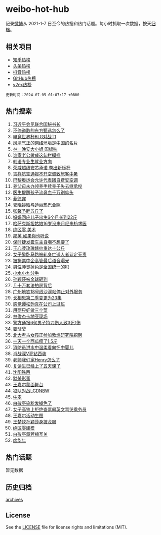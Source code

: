 # weibo-hot-hub

记录[微博](https://www.weibo.com)从 2021-1-7 日至今的热搜和热门话题。每小时抓取一次数据，按天[归档](archives)。

## 相关项目

- [知乎热榜](https://github.com/lonnyzhang423/zhihu-hot-hub)
- [头条热榜](https://github.com/lonnyzhang423/toutiao-hot-hub)
- [抖音热榜](https://github.com/lonnyzhang423/douyin-hot-hub)
- [GitHub热榜](https://github.com/lonnyzhang423/github-hot-hub)
- [v2ex热榜](https://github.com/lonnyzhang423/v2ex-hot-hub)


`更新时间：2024-07-05 01:07:17 +0800`

## 热门搜索

1. [习近平会见联合国秘书长](https://m.weibo.cn/search?containerid=100103type%3D1%26t%3D10%26q%3D%23%E4%B9%A0%E8%BF%91%E5%B9%B3%E4%BC%9A%E8%A7%81%E8%81%94%E5%90%88%E5%9B%BD%E7%A7%98%E4%B9%A6%E9%95%BF%23&stream_entry_id=51&isnewpage=1&extparam=seat%3D1%26pos%3D0%26cate%3D10103%26q%3D%2523%25E4%25B9%25A0%25E8%25BF%2591%25E5%25B9%25B3%25E4%25BC%259A%25E8%25A7%2581%25E8%2581%2594%25E5%2590%2588%25E5%259B%25BD%25E7%25A7%2598%25E4%25B9%25A6%25E9%2595%25BF%2523%26dgr%3D0%26filter_type%3Drealtimehot%26stream_entry_id%3D51%26c_type%3D51%26display_time%3D1720112836%26pre_seqid%3D172011283654202375414)
1. [不停道歉的东方甄选怎么了](https://m.weibo.cn/search?containerid=100103type%3D1%26t%3D10%26q%3D%23%E4%B8%8D%E5%81%9C%E9%81%93%E6%AD%89%E7%9A%84%E4%B8%9C%E6%96%B9%E7%94%84%E9%80%89%E6%80%8E%E4%B9%88%E4%BA%86%23&stream_entry_id=31&isnewpage=1&extparam=seat%3D1%26realpos%3D1%26cate%3D5001%26stream_entry_id%3D31%26dgr%3D0%26flag%3D2%26band_rank%3D1%26q%3D%2523%25E4%25B8%258D%25E5%2581%259C%25E9%2581%2593%25E6%25AD%2589%25E7%259A%2584%25E4%25B8%259C%25E6%2596%25B9%25E7%2594%2584%25E9%2580%2589%25E6%2580%258E%25E4%25B9%2588%25E4%25BA%2586%2523%26pos%3D0%26filter_type%3Drealtimehot%26lcate%3D5001%26c_type%3D31%26display_time%3D1720112836%26pre_seqid%3D172011283654202375414)
1. [电竞世界杯BLG对战T1](https://m.weibo.cn/search?containerid=100103type%3D1%26t%3D10%26q%3D%23%E7%94%B5%E7%AB%9E%E4%B8%96%E7%95%8C%E6%9D%AFBLG%E5%AF%B9%E6%88%98T1%23&stream_entry_id=31&isnewpage=1&extparam=seat%3D1%26realpos%3D2%26cate%3D5001%26stream_entry_id%3D31%26dgr%3D0%26flag%3D0%26band_rank%3D2%26q%3D%2523%25E7%2594%25B5%25E7%25AB%259E%25E4%25B8%2596%25E7%2595%258C%25E6%259D%25AFBLG%25E5%25AF%25B9%25E6%2588%2598T1%2523%26pos%3D1%26filter_type%3Drealtimehot%26lcate%3D5001%26c_type%3D31%26display_time%3D1720112836%26pre_seqid%3D172011283654202375414)
1. [风清气正的网络环境是中国的名片](https://m.weibo.cn/search?containerid=100103type%3D1%26t%3D10%26q%3D%23%E9%A3%8E%E6%B8%85%E6%B0%94%E6%AD%A3%E7%9A%84%E7%BD%91%E7%BB%9C%E7%8E%AF%E5%A2%83%E6%98%AF%E4%B8%AD%E5%9B%BD%E7%9A%84%E5%90%8D%E7%89%87%23&stream_entry_id=31&isnewpage=1&extparam=seat%3D1%26realpos%3D3%26cate%3D5001%26stream_entry_id%3D31%26dgr%3D0%26flag%3D0%26band_rank%3D3%26q%3D%2523%25E9%25A3%258E%25E6%25B8%2585%25E6%25B0%2594%25E6%25AD%25A3%25E7%259A%2584%25E7%25BD%2591%25E7%25BB%259C%25E7%258E%25AF%25E5%25A2%2583%25E6%2598%25AF%25E4%25B8%25AD%25E5%259B%25BD%25E7%259A%2584%25E5%2590%258D%25E7%2589%2587%2523%26pos%3D2%26filter_type%3Drealtimehot%26lcate%3D5001%26c_type%3D31%26display_time%3D1720112836%26pre_seqid%3D172011283654202375414)
1. [林一晚安大小姐 国标味](https://m.weibo.cn/search?containerid=100103type%3D1%26t%3D10%26q%3D%E6%9E%97%E4%B8%80%E6%99%9A%E5%AE%89%E5%A4%A7%E5%B0%8F%E5%A7%90+%E5%9B%BD%E6%A0%87%E5%91%B3&stream_entry_id=31&isnewpage=1&extparam=seat%3D1%26realpos%3D4%26cate%3D5001%26stream_entry_id%3D31%26dgr%3D0%26flag%3D1%26band_rank%3D4%26q%3D%25E6%259E%2597%25E4%25B8%2580%25E6%2599%259A%25E5%25AE%2589%25E5%25A4%25A7%25E5%25B0%258F%25E5%25A7%2590%2520%25E5%259B%25BD%25E6%25A0%2587%25E5%2591%25B3%26pos%3D3%26filter_type%3Drealtimehot%26lcate%3D5001%26c_type%3D31%26display_time%3D1720112836%26pre_seqid%3D172011283654202375414)
1. [谁家老公做成这勾栏模样](https://m.weibo.cn/search?containerid=100103type%3D1%26t%3D10%26q%3D%23%E8%B0%81%E5%AE%B6%E8%80%81%E5%85%AC%E5%81%9A%E6%88%90%E8%BF%99%E5%8B%BE%E6%A0%8F%E6%A8%A1%E6%A0%B7%23&stream_entry_id=31&isnewpage=1&extparam=seat%3D1%26realpos%3D5%26cate%3D5001%26stream_entry_id%3D31%26dgr%3D0%26flag%3D2%26band_rank%3D5%26q%3D%2523%25E8%25B0%2581%25E5%25AE%25B6%25E8%2580%2581%25E5%2585%25AC%25E5%2581%259A%25E6%2588%2590%25E8%25BF%2599%25E5%258B%25BE%25E6%25A0%258F%25E6%25A8%25A1%25E6%25A0%25B7%2523%26pos%3D4%26filter_type%3Drealtimehot%26lcate%3D5001%26c_type%3D31%26display_time%3D1720112836%26pre_seqid%3D172011283654202375414)
1. [韩语专业生就业方向](https://m.weibo.cn/search?containerid=100103type%3D1%26t%3D10%26q%3D%23%E9%9F%A9%E8%AF%AD%E4%B8%93%E4%B8%9A%E7%94%9F%E5%B0%B1%E4%B8%9A%E6%96%B9%E5%90%91%23&stream_entry_id=31&isnewpage=1&extparam=seat%3D1%26realpos%3D6%26cate%3D5001%26stream_entry_id%3D31%26dgr%3D0%26flag%3D0%26band_rank%3D6%26q%3D%2523%25E9%259F%25A9%25E8%25AF%25AD%25E4%25B8%2593%25E4%25B8%259A%25E7%2594%259F%25E5%25B0%25B1%25E4%25B8%259A%25E6%2596%25B9%25E5%2590%2591%2523%26pos%3D5%26filter_type%3Drealtimehot%26lcate%3D5001%26c_type%3D31%26display_time%3D1720112836%26pre_seqid%3D172011283654202375414)
1. [荣威超级安芯承诺 卷出新标杆](https://m.weibo.cn/search?containerid=100103type%3D1%26t%3D10%26q%3D%23%E8%8D%A3%E5%A8%81%E8%B6%85%E7%BA%A7%E5%AE%89%E8%8A%AF%E6%89%BF%E8%AF%BA+%E5%8D%B7%E5%87%BA%E6%96%B0%E6%A0%87%E6%9D%86%23&stream_entry_id=31&isnewpage=1&extparam=seat%3D1%26cate%3D5001%26stream_entry_id%3D31%26lcate%3D5001%26adid%3D245113%26filter_type%3Drealtimehot%26pos%3D6%26band_rank%3D7%26q%3D%2523%25E8%258D%25A3%25E5%25A8%2581%25E8%25B6%2585%25E7%25BA%25A7%25E5%25AE%2589%25E8%258A%25AF%25E6%2589%25BF%25E8%25AF%25BA%2520%25E5%258D%25B7%25E5%2587%25BA%25E6%2596%25B0%25E6%25A0%2587%25E6%259D%2586%2523%26dgr%3D0%26is_ad_pos%3D1%26topic_ad%3D1%26c_type%3D31%26display_time%3D1720112836%26pre_seqid%3D172011283654202375414)
1. [吉祥航空通报不开空调致旅客中暑](https://m.weibo.cn/search?containerid=100103type%3D1%26t%3D10%26q%3D%23%E5%90%89%E7%A5%A5%E8%88%AA%E7%A9%BA%E9%80%9A%E6%8A%A5%E4%B8%8D%E5%BC%80%E7%A9%BA%E8%B0%83%E8%87%B4%E6%97%85%E5%AE%A2%E4%B8%AD%E6%9A%91%23&stream_entry_id=31&isnewpage=1&extparam=seat%3D1%26realpos%3D7%26cate%3D5001%26stream_entry_id%3D31%26dgr%3D0%26flag%3D0%26band_rank%3D7%26q%3D%2523%25E5%2590%2589%25E7%25A5%25A5%25E8%2588%25AA%25E7%25A9%25BA%25E9%2580%259A%25E6%258A%25A5%25E4%25B8%258D%25E5%25BC%2580%25E7%25A9%25BA%25E8%25B0%2583%25E8%2587%25B4%25E6%2597%2585%25E5%25AE%25A2%25E4%25B8%25AD%25E6%259A%2591%2523%26pos%3D7%26filter_type%3Drealtimehot%26lcate%3D5001%26c_type%3D31%26display_time%3D1720112836%26pre_seqid%3D172011283654202375414)
1. [巴黎奥运会允许代表团自费安空调](https://m.weibo.cn/search?containerid=100103type%3D1%26t%3D10%26q%3D%23%E5%B7%B4%E9%BB%8E%E5%A5%A5%E8%BF%90%E4%BC%9A%E5%85%81%E8%AE%B8%E4%BB%A3%E8%A1%A8%E5%9B%A2%E8%87%AA%E8%B4%B9%E5%AE%89%E7%A9%BA%E8%B0%83%23&stream_entry_id=31&isnewpage=1&extparam=seat%3D1%26realpos%3D8%26cate%3D5001%26stream_entry_id%3D31%26dgr%3D0%26flag%3D0%26band_rank%3D8%26q%3D%2523%25E5%25B7%25B4%25E9%25BB%258E%25E5%25A5%25A5%25E8%25BF%2590%25E4%25BC%259A%25E5%2585%2581%25E8%25AE%25B8%25E4%25BB%25A3%25E8%25A1%25A8%25E5%259B%25A2%25E8%2587%25AA%25E8%25B4%25B9%25E5%25AE%2589%25E7%25A9%25BA%25E8%25B0%2583%2523%26pos%3D8%26filter_type%3Drealtimehot%26lcate%3D5001%26c_type%3D31%26display_time%3D1720112836%26pre_seqid%3D172011283654202375414)
1. [养父母未办领养手续养子失去继承权](https://m.weibo.cn/search?containerid=100103type%3D1%26t%3D10%26q%3D%23%E5%85%BB%E7%88%B6%E6%AF%8D%E6%9C%AA%E5%8A%9E%E9%A2%86%E5%85%BB%E6%89%8B%E7%BB%AD%E5%85%BB%E5%AD%90%E5%A4%B1%E5%8E%BB%E7%BB%A7%E6%89%BF%E6%9D%83%23&stream_entry_id=31&isnewpage=1&extparam=seat%3D1%26realpos%3D9%26cate%3D5001%26stream_entry_id%3D31%26dgr%3D0%26flag%3D0%26band_rank%3D9%26q%3D%2523%25E5%2585%25BB%25E7%2588%25B6%25E6%25AF%258D%25E6%259C%25AA%25E5%258A%259E%25E9%25A2%2586%25E5%2585%25BB%25E6%2589%258B%25E7%25BB%25AD%25E5%2585%25BB%25E5%25AD%2590%25E5%25A4%25B1%25E5%258E%25BB%25E7%25BB%25A7%25E6%2589%25BF%25E6%259D%2583%2523%26pos%3D9%26filter_type%3Drealtimehot%26lcate%3D5001%26c_type%3D31%26display_time%3D1720112836%26pre_seqid%3D172011283654202375414)
1. [医生提醒孩子流鼻血千万别仰头](https://m.weibo.cn/search?containerid=100103type%3D1%26t%3D10%26q%3D%23%E5%8C%BB%E7%94%9F%E6%8F%90%E9%86%92%E5%AD%A9%E5%AD%90%E6%B5%81%E9%BC%BB%E8%A1%80%E5%8D%83%E4%B8%87%E5%88%AB%E4%BB%B0%E5%A4%B4%23&stream_entry_id=31&isnewpage=1&extparam=seat%3D1%26realpos%3D10%26cate%3D5001%26stream_entry_id%3D31%26dgr%3D0%26flag%3D32768%26band_rank%3D10%26q%3D%2523%25E5%258C%25BB%25E7%2594%259F%25E6%258F%2590%25E9%2586%2592%25E5%25AD%25A9%25E5%25AD%2590%25E6%25B5%2581%25E9%25BC%25BB%25E8%25A1%2580%25E5%258D%2583%25E4%25B8%2587%25E5%2588%25AB%25E4%25BB%25B0%25E5%25A4%25B4%2523%26pos%3D10%26filter_type%3Drealtimehot%26lcate%3D5001%26c_type%3D31%26display_time%3D1720112836%26pre_seqid%3D172011283654202375414)
1. [菲律宾](https://m.weibo.cn/search?containerid=100103type%3D1%26t%3D10%26q%3D%E8%8F%B2%E5%BE%8B%E5%AE%BE&stream_entry_id=31&isnewpage=1&extparam=seat%3D1%26realpos%3D11%26cate%3D5001%26stream_entry_id%3D31%26dgr%3D0%26flag%3D2%26band_rank%3D11%26q%3D%25E8%258F%25B2%25E5%25BE%258B%25E5%25AE%25BE%26pos%3D11%26filter_type%3Drealtimehot%26lcate%3D5001%26c_type%3D31%26display_time%3D1720112836%26pre_seqid%3D172011283654202375414)
1. [郭晓婷晒与迪丽热巴合照](https://m.weibo.cn/search?containerid=100103type%3D1%26t%3D10%26q%3D%23%E9%83%AD%E6%99%93%E5%A9%B7%E6%99%92%E4%B8%8E%E8%BF%AA%E4%B8%BD%E7%83%AD%E5%B7%B4%E5%90%88%E7%85%A7%23&stream_entry_id=31&isnewpage=1&extparam=seat%3D1%26realpos%3D12%26cate%3D5001%26stream_entry_id%3D31%26dgr%3D0%26flag%3D2%26band_rank%3D12%26q%3D%2523%25E9%2583%25AD%25E6%2599%2593%25E5%25A9%25B7%25E6%2599%2592%25E4%25B8%258E%25E8%25BF%25AA%25E4%25B8%25BD%25E7%2583%25AD%25E5%25B7%25B4%25E5%2590%2588%25E7%2585%25A7%2523%26pos%3D12%26filter_type%3Drealtimehot%26lcate%3D5001%26c_type%3D31%26display_time%3D1720112836%26pre_seqid%3D172011283654202375414)
1. [张馨予胖五斤了](https://m.weibo.cn/search?containerid=100103type%3D1%26t%3D10%26q%3D%23%E5%BC%A0%E9%A6%A8%E4%BA%88%E8%83%96%E4%BA%94%E6%96%A4%E4%BA%86%23&stream_entry_id=31&isnewpage=1&extparam=seat%3D1%26realpos%3D13%26cate%3D5001%26stream_entry_id%3D31%26dgr%3D0%26flag%3D2%26band_rank%3D13%26q%3D%2523%25E5%25BC%25A0%25E9%25A6%25A8%25E4%25BA%2588%25E8%2583%2596%25E4%25BA%2594%25E6%2596%25A4%25E4%25BA%2586%2523%26pos%3D13%26filter_type%3Drealtimehot%26lcate%3D5001%26c_type%3D31%26display_time%3D1720112836%26pre_seqid%3D172011283654202375414)
1. [妈妈回应儿子出生6个月长到22斤](https://m.weibo.cn/search?containerid=100103type%3D1%26t%3D10%26q%3D%23%E5%A6%88%E5%A6%88%E5%9B%9E%E5%BA%94%E5%84%BF%E5%AD%90%E5%87%BA%E7%94%9F6%E4%B8%AA%E6%9C%88%E9%95%BF%E5%88%B022%E6%96%A4%23&stream_entry_id=31&isnewpage=1&extparam=seat%3D1%26realpos%3D14%26cate%3D5001%26stream_entry_id%3D31%26dgr%3D0%26flag%3D0%26band_rank%3D14%26q%3D%2523%25E5%25A6%2588%25E5%25A6%2588%25E5%259B%259E%25E5%25BA%2594%25E5%2584%25BF%25E5%25AD%2590%25E5%2587%25BA%25E7%2594%259F6%25E4%25B8%25AA%25E6%259C%2588%25E9%2595%25BF%25E5%2588%25B022%25E6%2596%25A4%2523%26pos%3D14%26filter_type%3Drealtimehot%26lcate%3D5001%26c_type%3D31%26display_time%3D1720112836%26pre_seqid%3D172011283654202375414)
1. [哈萨克斯坦姑娘16岁没来月经来杭求医](https://m.weibo.cn/search?containerid=100103type%3D1%26t%3D10%26q%3D%23%E5%93%88%E8%90%A8%E5%85%8B%E6%96%AF%E5%9D%A6%E5%A7%91%E5%A8%9816%E5%B2%81%E6%B2%A1%E6%9D%A5%E6%9C%88%E7%BB%8F%E6%9D%A5%E6%9D%AD%E6%B1%82%E5%8C%BB%23&stream_entry_id=31&isnewpage=1&extparam=seat%3D1%26realpos%3D15%26cate%3D5001%26stream_entry_id%3D31%26dgr%3D0%26flag%3D0%26band_rank%3D15%26q%3D%2523%25E5%2593%2588%25E8%2590%25A8%25E5%2585%258B%25E6%2596%25AF%25E5%259D%25A6%25E5%25A7%2591%25E5%25A8%259816%25E5%25B2%2581%25E6%25B2%25A1%25E6%259D%25A5%25E6%259C%2588%25E7%25BB%258F%25E6%259D%25A5%25E6%259D%25AD%25E6%25B1%2582%25E5%258C%25BB%2523%26pos%3D15%26filter_type%3Drealtimehot%26lcate%3D5001%26c_type%3D31%26display_time%3D1720112836%26pre_seqid%3D172011283654202375414)
1. [绝区零 美术](https://m.weibo.cn/search?containerid=100103type%3D1%26t%3D10%26q%3D%E7%BB%9D%E5%8C%BA%E9%9B%B6+%E7%BE%8E%E6%9C%AF&stream_entry_id=31&isnewpage=1&extparam=seat%3D1%26realpos%3D16%26cate%3D5001%26stream_entry_id%3D31%26dgr%3D0%26flag%3D0%26band_rank%3D16%26q%3D%25E7%25BB%259D%25E5%258C%25BA%25E9%259B%25B6%2520%25E7%25BE%258E%25E6%259C%25AF%26pos%3D16%26filter_type%3Drealtimehot%26lcate%3D5001%26c_type%3D31%26display_time%3D1720112836%26pre_seqid%3D172011283654202375414)
1. [那英 如果你也听说](https://m.weibo.cn/search?containerid=100103type%3D1%26t%3D10%26q%3D%E9%82%A3%E8%8B%B1+%E5%A6%82%E6%9E%9C%E4%BD%A0%E4%B9%9F%E5%90%AC%E8%AF%B4&stream_entry_id=31&isnewpage=1&extparam=seat%3D1%26realpos%3D17%26cate%3D5001%26stream_entry_id%3D31%26dgr%3D0%26flag%3D0%26band_rank%3D17%26q%3D%25E9%2582%25A3%25E8%258B%25B1%2520%25E5%25A6%2582%25E6%259E%259C%25E4%25BD%25A0%25E4%25B9%259F%25E5%2590%25AC%25E8%25AF%25B4%26pos%3D17%26filter_type%3Drealtimehot%26lcate%3D5001%26c_type%3D31%26display_time%3D1720112836%26pre_seqid%3D172011283654202375414)
1. [保时捷发霉车主自嘲不想要了](https://m.weibo.cn/search?containerid=100103type%3D1%26t%3D10%26q%3D%23%E4%BF%9D%E6%97%B6%E6%8D%B7%E5%8F%91%E9%9C%89%E8%BD%A6%E4%B8%BB%E8%87%AA%E5%98%B2%E4%B8%8D%E6%83%B3%E8%A6%81%E4%BA%86%23&stream_entry_id=31&isnewpage=1&extparam=seat%3D1%26realpos%3D18%26cate%3D5001%26stream_entry_id%3D31%26dgr%3D0%26flag%3D0%26band_rank%3D18%26q%3D%2523%25E4%25BF%259D%25E6%2597%25B6%25E6%258D%25B7%25E5%258F%2591%25E9%259C%2589%25E8%25BD%25A6%25E4%25B8%25BB%25E8%2587%25AA%25E5%2598%25B2%25E4%25B8%258D%25E6%2583%25B3%25E8%25A6%2581%25E4%25BA%2586%2523%26pos%3D18%26filter_type%3Drealtimehot%26lcate%3D5001%26c_type%3D31%26display_time%3D1720112836%26pre_seqid%3D172011283654202375414)
1. [王心凌玫瑰嫁纱重达十公斤](https://m.weibo.cn/search?containerid=100103type%3D1%26t%3D10%26q%3D%E7%8E%8B%E5%BF%83%E5%87%8C%E7%8E%AB%E7%91%B0%E5%AB%81%E7%BA%B1%E9%87%8D%E8%BE%BE%E5%8D%81%E5%85%AC%E6%96%A4&stream_entry_id=31&isnewpage=1&extparam=seat%3D1%26realpos%3D19%26cate%3D5001%26stream_entry_id%3D31%26dgr%3D0%26flag%3D2%26band_rank%3D19%26q%3D%25E7%258E%258B%25E5%25BF%2583%25E5%2587%258C%25E7%258E%25AB%25E7%2591%25B0%25E5%25AB%2581%25E7%25BA%25B1%25E9%2587%258D%25E8%25BE%25BE%25E5%258D%2581%25E5%2585%25AC%25E6%2596%25A4%26pos%3D19%26filter_type%3Drealtimehot%26lcate%3D5001%26c_type%3D31%26display_time%3D1720112836%26pre_seqid%3D172011283654202375414)
1. [女子醉卧马路被轧身亡送人者认定无责](https://m.weibo.cn/search?containerid=100103type%3D1%26t%3D10%26q%3D%23%E5%A5%B3%E5%AD%90%E9%86%89%E5%8D%A7%E9%A9%AC%E8%B7%AF%E8%A2%AB%E8%BD%A7%E8%BA%AB%E4%BA%A1%E9%80%81%E4%BA%BA%E8%80%85%E8%AE%A4%E5%AE%9A%E6%97%A0%E8%B4%A3%23&stream_entry_id=31&isnewpage=1&extparam=seat%3D1%26realpos%3D20%26cate%3D5001%26stream_entry_id%3D31%26dgr%3D0%26flag%3D0%26band_rank%3D20%26q%3D%2523%25E5%25A5%25B3%25E5%25AD%2590%25E9%2586%2589%25E5%258D%25A7%25E9%25A9%25AC%25E8%25B7%25AF%25E8%25A2%25AB%25E8%25BD%25A7%25E8%25BA%25AB%25E4%25BA%25A1%25E9%2580%2581%25E4%25BA%25BA%25E8%2580%2585%25E8%25AE%25A4%25E5%25AE%259A%25E6%2597%25A0%25E8%25B4%25A3%2523%26pos%3D20%26filter_type%3Drealtimehot%26lcate%3D5001%26c_type%3D31%26display_time%3D1720112836%26pre_seqid%3D172011283654202375414)
1. [被撕票中企高管最后语音曝光](https://m.weibo.cn/search?containerid=100103type%3D1%26t%3D10%26q%3D%23%E8%A2%AB%E6%92%95%E7%A5%A8%E4%B8%AD%E4%BC%81%E9%AB%98%E7%AE%A1%E6%9C%80%E5%90%8E%E8%AF%AD%E9%9F%B3%E6%9B%9D%E5%85%89%23&stream_entry_id=31&isnewpage=1&extparam=seat%3D1%26realpos%3D21%26cate%3D5001%26stream_entry_id%3D31%26dgr%3D0%26flag%3D2%26band_rank%3D21%26q%3D%2523%25E8%25A2%25AB%25E6%2592%2595%25E7%25A5%25A8%25E4%25B8%25AD%25E4%25BC%2581%25E9%25AB%2598%25E7%25AE%25A1%25E6%259C%2580%25E5%2590%258E%25E8%25AF%25AD%25E9%259F%25B3%25E6%259B%259D%25E5%2585%2589%2523%26pos%3D21%26filter_type%3Drealtimehot%26lcate%3D5001%26c_type%3D31%26display_time%3D1720112836%26pre_seqid%3D172011283654202375414)
1. [男性睡觉掉色是全国统一的吗](https://m.weibo.cn/search?containerid=100103type%3D1%26t%3D10%26q%3D%23%E7%94%B7%E6%80%A7%E7%9D%A1%E8%A7%89%E6%8E%89%E8%89%B2%E6%98%AF%E5%85%A8%E5%9B%BD%E7%BB%9F%E4%B8%80%E7%9A%84%E5%90%97%23&stream_entry_id=31&isnewpage=1&extparam=seat%3D1%26realpos%3D22%26cate%3D5001%26stream_entry_id%3D31%26dgr%3D0%26flag%3D0%26band_rank%3D22%26q%3D%2523%25E7%2594%25B7%25E6%2580%25A7%25E7%259D%25A1%25E8%25A7%2589%25E6%258E%2589%25E8%2589%25B2%25E6%2598%25AF%25E5%2585%25A8%25E5%259B%25BD%25E7%25BB%259F%25E4%25B8%2580%25E7%259A%2584%25E5%2590%2597%2523%26pos%3D22%26filter_type%3Drealtimehot%26lcate%3D5001%26c_type%3D31%26display_time%3D1720112836%26pre_seqid%3D172011283654202375414)
1. [小水小九分手](https://m.weibo.cn/search?containerid=100103type%3D1%26t%3D10%26q%3D%23%E5%B0%8F%E6%B0%B4%E5%B0%8F%E4%B9%9D%E5%88%86%E6%89%8B%23&stream_entry_id=31&isnewpage=1&extparam=seat%3D1%26realpos%3D23%26cate%3D5001%26stream_entry_id%3D31%26dgr%3D0%26flag%3D2%26band_rank%3D23%26q%3D%2523%25E5%25B0%258F%25E6%25B0%25B4%25E5%25B0%258F%25E4%25B9%259D%25E5%2588%2586%25E6%2589%258B%2523%26pos%3D23%26filter_type%3Drealtimehot%26lcate%3D5001%26c_type%3D31%26display_time%3D1720112836%26pre_seqid%3D172011283654202375414)
1. [孙颖莎被金球砸到](https://m.weibo.cn/search?containerid=100103type%3D1%26t%3D10%26q%3D%23%E5%AD%99%E9%A2%96%E8%8E%8E%E8%A2%AB%E9%87%91%E7%90%83%E7%A0%B8%E5%88%B0%23&stream_entry_id=31&isnewpage=1&extparam=seat%3D1%26realpos%3D24%26cate%3D5001%26stream_entry_id%3D31%26dgr%3D0%26flag%3D0%26band_rank%3D24%26q%3D%2523%25E5%25AD%2599%25E9%25A2%2596%25E8%258E%258E%25E8%25A2%25AB%25E9%2587%2591%25E7%2590%2583%25E7%25A0%25B8%25E5%2588%25B0%2523%26pos%3D24%26filter_type%3Drealtimehot%26lcate%3D5001%26c_type%3D31%26display_time%3D1720112836%26pre_seqid%3D172011283654202375414)
1. [几十万套法拍房背后](https://m.weibo.cn/search?containerid=100103type%3D1%26t%3D10%26q%3D%23%E5%87%A0%E5%8D%81%E4%B8%87%E5%A5%97%E6%B3%95%E6%8B%8D%E6%88%BF%E8%83%8C%E5%90%8E%23&stream_entry_id=31&isnewpage=1&extparam=seat%3D1%26realpos%3D25%26cate%3D5001%26stream_entry_id%3D31%26dgr%3D0%26flag%3D1%26band_rank%3D25%26q%3D%2523%25E5%2587%25A0%25E5%258D%2581%25E4%25B8%2587%25E5%25A5%2597%25E6%25B3%2595%25E6%258B%258D%25E6%2588%25BF%25E8%2583%258C%25E5%2590%258E%2523%26pos%3D25%26filter_type%3Drealtimehot%26lcate%3D5001%26c_type%3D31%26display_time%3D1720112836%26pre_seqid%3D172011283654202375414)
1. [广州地铁18号线沙溪站停止对外服务](https://m.weibo.cn/search?containerid=100103type%3D1%26t%3D10%26q%3D%23%E5%B9%BF%E5%B7%9E%E5%9C%B0%E9%93%8118%E5%8F%B7%E7%BA%BF%E6%B2%99%E6%BA%AA%E7%AB%99%E5%81%9C%E6%AD%A2%E5%AF%B9%E5%A4%96%E6%9C%8D%E5%8A%A1%23&stream_entry_id=31&isnewpage=1&extparam=seat%3D1%26realpos%3D26%26cate%3D5001%26stream_entry_id%3D31%26dgr%3D0%26flag%3D0%26band_rank%3D26%26q%3D%2523%25E5%25B9%25BF%25E5%25B7%259E%25E5%259C%25B0%25E9%2593%258118%25E5%258F%25B7%25E7%25BA%25BF%25E6%25B2%2599%25E6%25BA%25AA%25E7%25AB%2599%25E5%2581%259C%25E6%25AD%25A2%25E5%25AF%25B9%25E5%25A4%2596%25E6%259C%258D%25E5%258A%25A1%2523%26pos%3D26%26filter_type%3Drealtimehot%26lcate%3D5001%26c_type%3D31%26display_time%3D1720112836%26pre_seqid%3D172011283654202375414)
1. [长相思第二季变更为23集](https://m.weibo.cn/search?containerid=100103type%3D1%26t%3D10%26q%3D%23%E9%95%BF%E7%9B%B8%E6%80%9D%E7%AC%AC%E4%BA%8C%E5%AD%A3%E5%8F%98%E6%9B%B4%E4%B8%BA23%E9%9B%86%23&stream_entry_id=31&isnewpage=1&extparam=seat%3D1%26realpos%3D27%26cate%3D5001%26stream_entry_id%3D31%26dgr%3D0%26flag%3D0%26band_rank%3D27%26q%3D%2523%25E9%2595%25BF%25E7%259B%25B8%25E6%2580%259D%25E7%25AC%25AC%25E4%25BA%258C%25E5%25AD%25A3%25E5%258F%2598%25E6%259B%25B4%25E4%25B8%25BA23%25E9%259B%2586%2523%26pos%3D27%26filter_type%3Drealtimehot%26lcate%3D5001%26c_type%3D31%26display_time%3D1720112836%26pre_seqid%3D172011283654202375414)
1. [感觉谭松韵真在公司上过班](https://m.weibo.cn/search?containerid=100103type%3D1%26t%3D10%26q%3D%E6%84%9F%E8%A7%89%E8%B0%AD%E6%9D%BE%E9%9F%B5%E7%9C%9F%E5%9C%A8%E5%85%AC%E5%8F%B8%E4%B8%8A%E8%BF%87%E7%8F%AD&stream_entry_id=31&isnewpage=1&extparam=seat%3D1%26realpos%3D28%26cate%3D5001%26stream_entry_id%3D31%26dgr%3D0%26flag%3D0%26band_rank%3D28%26q%3D%25E6%2584%259F%25E8%25A7%2589%25E8%25B0%25AD%25E6%259D%25BE%25E9%259F%25B5%25E7%259C%259F%25E5%259C%25A8%25E5%2585%25AC%25E5%258F%25B8%25E4%25B8%258A%25E8%25BF%2587%25E7%258F%25AD%26pos%3D28%26filter_type%3Drealtimehot%26lcate%3D5001%26c_type%3D31%26display_time%3D1720112836%26pre_seqid%3D172011283654202375414)
1. [用两只虾做三个菜](https://m.weibo.cn/search?containerid=100103type%3D1%26t%3D10%26q%3D%E7%94%A8%E4%B8%A4%E5%8F%AA%E8%99%BE%E5%81%9A%E4%B8%89%E4%B8%AA%E8%8F%9C&stream_entry_id=31&isnewpage=1&extparam=seat%3D1%26realpos%3D29%26cate%3D5001%26stream_entry_id%3D31%26dgr%3D0%26flag%3D0%26band_rank%3D29%26q%3D%25E7%2594%25A8%25E4%25B8%25A4%25E5%258F%25AA%25E8%2599%25BE%25E5%2581%259A%25E4%25B8%2589%25E4%25B8%25AA%25E8%258F%259C%26pos%3D29%26filter_type%3Drealtimehot%26lcate%3D5001%26c_type%3D31%26display_time%3D1720112836%26pre_seqid%3D172011283654202375414)
1. [林俊杰卡地亚现场](https://m.weibo.cn/search?containerid=100103type%3D1%26t%3D10%26q%3D%E6%9E%97%E4%BF%8A%E6%9D%B0%E5%8D%A1%E5%9C%B0%E4%BA%9A%E7%8E%B0%E5%9C%BA&stream_entry_id=31&isnewpage=1&extparam=seat%3D1%26realpos%3D30%26cate%3D5001%26stream_entry_id%3D31%26dgr%3D0%26flag%3D0%26band_rank%3D30%26q%3D%25E6%259E%2597%25E4%25BF%258A%25E6%259D%25B0%25E5%258D%25A1%25E5%259C%25B0%25E4%25BA%259A%25E7%258E%25B0%25E5%259C%25BA%26pos%3D30%26filter_type%3Drealtimehot%26lcate%3D5001%26c_type%3D31%26display_time%3D1720112836%26pre_seqid%3D172011283654202375414)
1. [警方通报6旬男子持刀伤人致3死1伤](https://m.weibo.cn/search?containerid=100103type%3D1%26t%3D10%26q%3D%23%E8%AD%A6%E6%96%B9%E9%80%9A%E6%8A%A56%E6%97%AC%E7%94%B7%E5%AD%90%E6%8C%81%E5%88%80%E4%BC%A4%E4%BA%BA%E8%87%B43%E6%AD%BB1%E4%BC%A4%23&stream_entry_id=31&isnewpage=1&extparam=seat%3D1%26realpos%3D31%26cate%3D5001%26stream_entry_id%3D31%26dgr%3D0%26flag%3D0%26band_rank%3D31%26q%3D%2523%25E8%25AD%25A6%25E6%2596%25B9%25E9%2580%259A%25E6%258A%25A56%25E6%2597%25AC%25E7%2594%25B7%25E5%25AD%2590%25E6%258C%2581%25E5%2588%2580%25E4%25BC%25A4%25E4%25BA%25BA%25E8%2587%25B43%25E6%25AD%25BB1%25E4%25BC%25A4%2523%26pos%3D31%26filter_type%3Drealtimehot%26lcate%3D5001%26c_type%3D31%26display_time%3D1720112836%26pre_seqid%3D172011283654202375414)
1. [姜爷爷](https://m.weibo.cn/search?containerid=100103type%3D1%26t%3D10%26q%3D%E5%A7%9C%E7%88%B7%E7%88%B7&stream_entry_id=31&isnewpage=1&extparam=seat%3D1%26realpos%3D32%26cate%3D5001%26stream_entry_id%3D31%26dgr%3D0%26flag%3D0%26band_rank%3D32%26q%3D%25E5%25A7%259C%25E7%2588%25B7%25E7%2588%25B7%26pos%3D32%26filter_type%3Drealtimehot%26lcate%3D5001%26c_type%3D31%26display_time%3D1720112836%26pre_seqid%3D172011283654202375414)
1. [北大考古女孩正参加敦煌研究院招聘](https://m.weibo.cn/search?containerid=100103type%3D1%26t%3D10%26q%3D%23%E5%8C%97%E5%A4%A7%E8%80%83%E5%8F%A4%E5%A5%B3%E5%AD%A9%E6%AD%A3%E5%8F%82%E5%8A%A0%E6%95%A6%E7%85%8C%E7%A0%94%E7%A9%B6%E9%99%A2%E6%8B%9B%E8%81%98%23&stream_entry_id=31&isnewpage=1&extparam=seat%3D1%26realpos%3D33%26cate%3D5001%26stream_entry_id%3D31%26dgr%3D0%26flag%3D0%26band_rank%3D33%26q%3D%2523%25E5%258C%2597%25E5%25A4%25A7%25E8%2580%2583%25E5%258F%25A4%25E5%25A5%25B3%25E5%25AD%25A9%25E6%25AD%25A3%25E5%258F%2582%25E5%258A%25A0%25E6%2595%25A6%25E7%2585%258C%25E7%25A0%2594%25E7%25A9%25B6%25E9%2599%25A2%25E6%258B%259B%25E8%2581%2598%2523%26pos%3D33%26filter_type%3Drealtimehot%26lcate%3D5001%26c_type%3D31%26display_time%3D1720112836%26pre_seqid%3D172011283654202375414)
1. [一天一个西瓜瘦了1.5斤](https://m.weibo.cn/search?containerid=100103type%3D1%26t%3D10%26q%3D%23%E4%B8%80%E5%A4%A9%E4%B8%80%E4%B8%AA%E8%A5%BF%E7%93%9C%E7%98%A6%E4%BA%861.5%E6%96%A4%23&stream_entry_id=31&isnewpage=1&extparam=seat%3D1%26realpos%3D34%26cate%3D5001%26stream_entry_id%3D31%26dgr%3D0%26flag%3D0%26band_rank%3D34%26q%3D%2523%25E4%25B8%2580%25E5%25A4%25A9%25E4%25B8%2580%25E4%25B8%25AA%25E8%25A5%25BF%25E7%2593%259C%25E7%2598%25A6%25E4%25BA%25861.5%25E6%2596%25A4%2523%26pos%3D34%26filter_type%3Drealtimehot%26lcate%3D5001%26c_type%3D31%26display_time%3D1720112836%26pre_seqid%3D172011283654202375414)
1. [消防员洪水中温柔看向怀中婴儿](https://m.weibo.cn/search?containerid=100103type%3D1%26t%3D10%26q%3D%23%E6%B6%88%E9%98%B2%E5%91%98%E6%B4%AA%E6%B0%B4%E4%B8%AD%E6%B8%A9%E6%9F%94%E7%9C%8B%E5%90%91%E6%80%80%E4%B8%AD%E5%A9%B4%E5%84%BF%23&stream_entry_id=31&isnewpage=1&extparam=seat%3D1%26realpos%3D35%26cate%3D5001%26stream_entry_id%3D31%26dgr%3D0%26flag%3D32768%26band_rank%3D35%26q%3D%2523%25E6%25B6%2588%25E9%2598%25B2%25E5%2591%2598%25E6%25B4%25AA%25E6%25B0%25B4%25E4%25B8%25AD%25E6%25B8%25A9%25E6%259F%2594%25E7%259C%258B%25E5%2590%2591%25E6%2580%2580%25E4%25B8%25AD%25E5%25A9%25B4%25E5%2584%25BF%2523%26pos%3D35%26filter_type%3Drealtimehot%26lcate%3D5001%26c_type%3D31%26display_time%3D1720112836%26pre_seqid%3D172011283654202375414)
1. [肖战深V亮钻西装](https://m.weibo.cn/search?containerid=100103type%3D1%26t%3D10%26q%3D%23%E8%82%96%E6%88%98%E6%B7%B1V%E4%BA%AE%E9%92%BB%E8%A5%BF%E8%A3%85%23&stream_entry_id=31&isnewpage=1&extparam=seat%3D1%26realpos%3D36%26cate%3D5001%26stream_entry_id%3D31%26dgr%3D0%26flag%3D0%26band_rank%3D36%26q%3D%2523%25E8%2582%2596%25E6%2588%2598%25E6%25B7%25B1V%25E4%25BA%25AE%25E9%2592%25BB%25E8%25A5%25BF%25E8%25A3%2585%2523%26pos%3D36%26filter_type%3Drealtimehot%26lcate%3D5001%26c_type%3D31%26display_time%3D1720112836%26pre_seqid%3D172011283654202375414)
1. [老师我们家Henry怎么了](https://m.weibo.cn/search?containerid=100103type%3D1%26t%3D10%26q%3D%23%E8%80%81%E5%B8%88%E6%88%91%E4%BB%AC%E5%AE%B6Henry%E6%80%8E%E4%B9%88%E4%BA%86%23&stream_entry_id=31&isnewpage=1&extparam=seat%3D1%26realpos%3D37%26cate%3D5001%26stream_entry_id%3D31%26dgr%3D0%26flag%3D1%26band_rank%3D37%26q%3D%2523%25E8%2580%2581%25E5%25B8%2588%25E6%2588%2591%25E4%25BB%25AC%25E5%25AE%25B6Henry%25E6%2580%258E%25E4%25B9%2588%25E4%25BA%2586%2523%26pos%3D37%26filter_type%3Drealtimehot%26lcate%3D5001%26c_type%3D31%26display_time%3D1720112836%26pre_seqid%3D172011283654202375414)
1. [复读生已经上了五天课了](https://m.weibo.cn/search?containerid=100103type%3D1%26t%3D10%26q%3D%23%E5%A4%8D%E8%AF%BB%E7%94%9F%E5%B7%B2%E7%BB%8F%E4%B8%8A%E4%BA%86%E4%BA%94%E5%A4%A9%E8%AF%BE%E4%BA%86%23&stream_entry_id=31&isnewpage=1&extparam=seat%3D1%26realpos%3D38%26cate%3D5001%26stream_entry_id%3D31%26dgr%3D0%26flag%3D0%26band_rank%3D38%26q%3D%2523%25E5%25A4%258D%25E8%25AF%25BB%25E7%2594%259F%25E5%25B7%25B2%25E7%25BB%258F%25E4%25B8%258A%25E4%25BA%2586%25E4%25BA%2594%25E5%25A4%25A9%25E8%25AF%25BE%25E4%25BA%2586%2523%26pos%3D38%26filter_type%3Drealtimehot%26lcate%3D5001%26c_type%3D31%26display_time%3D1720112836%26pre_seqid%3D172011283654202375414)
1. [沈阳铁西](https://m.weibo.cn/search?containerid=100103type%3D1%26t%3D10%26q%3D%E6%B2%88%E9%98%B3%E9%93%81%E8%A5%BF&stream_entry_id=31&isnewpage=1&extparam=seat%3D1%26realpos%3D39%26cate%3D5001%26stream_entry_id%3D31%26dgr%3D0%26flag%3D0%26band_rank%3D39%26q%3D%25E6%25B2%2588%25E9%2598%25B3%25E9%2593%2581%25E8%25A5%25BF%26pos%3D39%26filter_type%3Drealtimehot%26lcate%3D5001%26c_type%3D31%26display_time%3D1720112836%26pre_seqid%3D172011283654202375414)
1. [默杀彩蛋](https://m.weibo.cn/search?containerid=100103type%3D1%26t%3D10%26q%3D%E9%BB%98%E6%9D%80%E5%BD%A9%E8%9B%8B&stream_entry_id=31&isnewpage=1&extparam=seat%3D1%26realpos%3D40%26cate%3D5001%26stream_entry_id%3D31%26dgr%3D0%26flag%3D0%26band_rank%3D40%26q%3D%25E9%25BB%2598%25E6%259D%2580%25E5%25BD%25A9%25E8%259B%258B%26pos%3D40%26filter_type%3Drealtimehot%26lcate%3D5001%26c_type%3D31%26display_time%3D1720112836%26pre_seqid%3D172011283654202375414)
1. [王嘉尔蒙面舞台](https://m.weibo.cn/search?containerid=100103type%3D1%26t%3D10%26q%3D%23%E7%8E%8B%E5%98%89%E5%B0%94%E8%92%99%E9%9D%A2%E8%88%9E%E5%8F%B0%23&stream_entry_id=31&isnewpage=1&extparam=seat%3D1%26realpos%3D41%26cate%3D5001%26stream_entry_id%3D31%26dgr%3D0%26flag%3D0%26band_rank%3D41%26q%3D%2523%25E7%258E%258B%25E5%2598%2589%25E5%25B0%2594%25E8%2592%2599%25E9%259D%25A2%25E8%2588%259E%25E5%258F%25B0%2523%26pos%3D41%26filter_type%3Drealtimehot%26lcate%3D5001%26c_type%3D31%26display_time%3D1720112836%26pre_seqid%3D172011283654202375414)
1. [狼队对战LGDNBW](https://m.weibo.cn/search?containerid=100103type%3D1%26t%3D10%26q%3D%23%E7%8B%BC%E9%98%9F%E5%AF%B9%E6%88%98LGDNBW%23&stream_entry_id=31&isnewpage=1&extparam=seat%3D1%26realpos%3D42%26cate%3D5001%26stream_entry_id%3D31%26dgr%3D0%26flag%3D1%26band_rank%3D42%26q%3D%2523%25E7%258B%25BC%25E9%2598%259F%25E5%25AF%25B9%25E6%2588%2598LGDNBW%2523%26pos%3D42%26filter_type%3Drealtimehot%26lcate%3D5001%26c_type%3D31%26display_time%3D1720112836%26pre_seqid%3D172011283654202375414)
1. [牛麦](https://m.weibo.cn/search?containerid=100103type%3D1%26t%3D10%26q%3D%E7%89%9B%E9%BA%A6&stream_entry_id=31&isnewpage=1&extparam=seat%3D1%26realpos%3D43%26cate%3D5001%26stream_entry_id%3D31%26dgr%3D0%26flag%3D0%26band_rank%3D43%26q%3D%25E7%2589%259B%25E9%25BA%25A6%26pos%3D43%26filter_type%3Drealtimehot%26lcate%3D5001%26c_type%3D31%26display_time%3D1720112836%26pre_seqid%3D172011283654202375414)
1. [白敬亭染粉发掉色了](https://m.weibo.cn/search?containerid=100103type%3D1%26t%3D10%26q%3D%23%E7%99%BD%E6%95%AC%E4%BA%AD%E6%9F%93%E7%B2%89%E5%8F%91%E6%8E%89%E8%89%B2%E4%BA%86%23&stream_entry_id=31&isnewpage=1&extparam=seat%3D1%26realpos%3D44%26cate%3D5001%26stream_entry_id%3D31%26dgr%3D0%26flag%3D0%26band_rank%3D44%26q%3D%2523%25E7%2599%25BD%25E6%2595%25AC%25E4%25BA%25AD%25E6%259F%2593%25E7%25B2%2589%25E5%258F%2591%25E6%258E%2589%25E8%2589%25B2%25E4%25BA%2586%2523%26pos%3D44%26filter_type%3Drealtimehot%26lcate%3D5001%26c_type%3D31%26display_time%3D1720112836%26pre_seqid%3D172011283654202375414)
1. [女子高铁上拒绝查票飙英文骂哭乘务员](https://m.weibo.cn/search?containerid=100103type%3D1%26t%3D10%26q%3D%23%E5%A5%B3%E5%AD%90%E9%AB%98%E9%93%81%E4%B8%8A%E6%8B%92%E7%BB%9D%E6%9F%A5%E7%A5%A8%E9%A3%99%E8%8B%B1%E6%96%87%E9%AA%82%E5%93%AD%E4%B9%98%E5%8A%A1%E5%91%98%23&stream_entry_id=31&isnewpage=1&extparam=seat%3D1%26realpos%3D45%26cate%3D5001%26stream_entry_id%3D31%26dgr%3D0%26flag%3D0%26band_rank%3D45%26q%3D%2523%25E5%25A5%25B3%25E5%25AD%2590%25E9%25AB%2598%25E9%2593%2581%25E4%25B8%258A%25E6%258B%2592%25E7%25BB%259D%25E6%259F%25A5%25E7%25A5%25A8%25E9%25A3%2599%25E8%258B%25B1%25E6%2596%2587%25E9%25AA%2582%25E5%2593%25AD%25E4%25B9%2598%25E5%258A%25A1%25E5%2591%2598%2523%26pos%3D45%26filter_type%3Drealtimehot%26lcate%3D5001%26c_type%3D31%26display_time%3D1720112836%26pre_seqid%3D172011283654202375414)
1. [王嘉尔活动生图](https://m.weibo.cn/search?containerid=100103type%3D1%26t%3D10%26q%3D%E7%8E%8B%E5%98%89%E5%B0%94%E6%B4%BB%E5%8A%A8%E7%94%9F%E5%9B%BE&stream_entry_id=31&isnewpage=1&extparam=seat%3D1%26realpos%3D46%26cate%3D5001%26stream_entry_id%3D31%26dgr%3D0%26flag%3D0%26band_rank%3D46%26q%3D%25E7%258E%258B%25E5%2598%2589%25E5%25B0%2594%25E6%25B4%25BB%25E5%258A%25A8%25E7%2594%259F%25E5%259B%25BE%26pos%3D46%26filter_type%3Drealtimehot%26lcate%3D5001%26c_type%3D31%26display_time%3D1720112836%26pre_seqid%3D172011283654202375414)
1. [王楚钦孙颖莎身披龙服](https://m.weibo.cn/search?containerid=100103type%3D1%26t%3D10%26q%3D%23%E7%8E%8B%E6%A5%9A%E9%92%A6%E5%AD%99%E9%A2%96%E8%8E%8E%E8%BA%AB%E6%8A%AB%E9%BE%99%E6%9C%8D%23&stream_entry_id=31&isnewpage=1&extparam=seat%3D1%26realpos%3D47%26cate%3D5001%26stream_entry_id%3D31%26dgr%3D0%26flag%3D0%26band_rank%3D47%26q%3D%2523%25E7%258E%258B%25E6%25A5%259A%25E9%2592%25A6%25E5%25AD%2599%25E9%25A2%2596%25E8%258E%258E%25E8%25BA%25AB%25E6%258A%25AB%25E9%25BE%2599%25E6%259C%258D%2523%26pos%3D47%26filter_type%3Drealtimehot%26lcate%3D5001%26c_type%3D31%26display_time%3D1720112836%26pre_seqid%3D172011283654202375414)
1. [绝区零建模](https://m.weibo.cn/search?containerid=100103type%3D1%26t%3D10%26q%3D%23%E7%BB%9D%E5%8C%BA%E9%9B%B6%E5%BB%BA%E6%A8%A1%23&stream_entry_id=31&isnewpage=1&extparam=seat%3D1%26realpos%3D48%26cate%3D5001%26stream_entry_id%3D31%26dgr%3D0%26flag%3D1%26band_rank%3D48%26q%3D%2523%25E7%25BB%259D%25E5%258C%25BA%25E9%259B%25B6%25E5%25BB%25BA%25E6%25A8%25A1%2523%26pos%3D48%26filter_type%3Drealtimehot%26lcate%3D5001%26c_type%3D31%26display_time%3D1720112836%26pre_seqid%3D172011283654202375414)
1. [白敬亭章若楠互关](https://m.weibo.cn/search?containerid=100103type%3D1%26t%3D10%26q%3D%23%E7%99%BD%E6%95%AC%E4%BA%AD%E7%AB%A0%E8%8B%A5%E6%A5%A0%E4%BA%92%E5%85%B3%23&stream_entry_id=31&isnewpage=1&extparam=seat%3D1%26realpos%3D49%26cate%3D5001%26stream_entry_id%3D31%26dgr%3D0%26flag%3D0%26band_rank%3D49%26q%3D%2523%25E7%2599%25BD%25E6%2595%25AC%25E4%25BA%25AD%25E7%25AB%25A0%25E8%258B%25A5%25E6%25A5%25A0%25E4%25BA%2592%25E5%2585%25B3%2523%26pos%3D49%26filter_type%3Drealtimehot%26lcate%3D5001%26c_type%3D31%26display_time%3D1720112836%26pre_seqid%3D172011283654202375414)
1. [度华年](https://m.weibo.cn/search?containerid=100103type%3D1%26t%3D10%26q%3D%E5%BA%A6%E5%8D%8E%E5%B9%B4&stream_entry_id=31&isnewpage=1&extparam=seat%3D1%26realpos%3D50%26cate%3D5001%26stream_entry_id%3D31%26dgr%3D0%26flag%3D1%26band_rank%3D50%26q%3D%25E5%25BA%25A6%25E5%258D%258E%25E5%25B9%25B4%26pos%3D50%26filter_type%3Drealtimehot%26lcate%3D5001%26c_type%3D31%26display_time%3D1720112836%26pre_seqid%3D172011283654202375414)

## 热门话题

暂无数据

## 历史归档

[archives](archives)

## License

See the [LICENSE](LICENSE) file for license rights and limitations (MIT).
